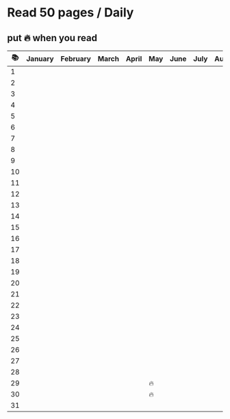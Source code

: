 # Read 50 pages / Daily

## put :fire: when you read

| :books: | January | February | March | April | May    | June | July | August | Sept. | Oct. | Nov. | Dec. |
| ------- | ------- | -------- | ----- | ----- | ------ | ---- | ---- | ------ | ----- | ---- | ---- | ---- |
| 1       |         |          |       |       |        |      |      |        |       |      |      |      |
| 2       |         |          |       |       |        |      |      |        |       |      |      |      |
| 3       |         |          |       |       |        |      |      |        |       |      |      |      |
| 4       |         |          |       |       |        |      |      |        |       |      |      |      |
| 5       |         |          |       |       |        |      |      |        |       |      |      |      |
| 6       |         |          |       |       |        |      |      |        |       |      |      |      |
| 7       |         |          |       |       |        |      |      |        |       |      |      |      |
| 8       |         |          |       |       |        |      |      |        |       |      |      |      |
| 9       |         |          |       |       |        |      |      |        |       |      |      |      |
| 10      |         |          |       |       |        |      |      |        |       |      |      |      |
| 11      |         |          |       |       |        |      |      |        |       |      |      |      |
| 12      |         |          |       |       |        |      |      |        |       |      |      |      |
| 13      |         |          |       |       |        |      |      |        |       |      |      |      |
| 14      |         |          |       |       |        |      |      |        |       |      |      |      |
| 15      |         |          |       |       |        |      |      |        |       |      |      |      |
| 16      |         |          |       |       |        |      |      |        |       |      |      |      |
| 17      |         |          |       |       |        |      |      |        |       |      |      |      |
| 18      |         |          |       |       |        |      |      |        |       |      |      |      |
| 19      |         |          |       |       |        |      |      |        |       |      |      |      |
| 20      |         |          |       |       |        |      |      |        |       |      |      |      |
| 21      |         |          |       |       |        |      |      |        |       |      |      |      |
| 22      |         |          |       |       |        |      |      |        |       |      |      |      |
| 23      |         |          |       |       |        |      |      |        |       |      |      |      |
| 24      |         |          |       |       |        |      |      |        |       |      |      |      |
| 25      |         |          |       |       |        |      |      |        |       |      |      |      |
| 26      |         |          |       |       |        |      |      |        |       |      |      |      |
| 27      |         |          |       |       |        |      |      |        |       |      |      |      |
| 28      |         |          |       |       |        |      |      |        |       |      |      |      |
| 29      |         |          |       |       | :fire: |      |      |        |       |      |      |      |
| 30      |         |          |       |       | :fire: |      |      |        |       |      |      |      |
| 31      |         |          |       |       |        |      |      |        |       |      |      |      |
